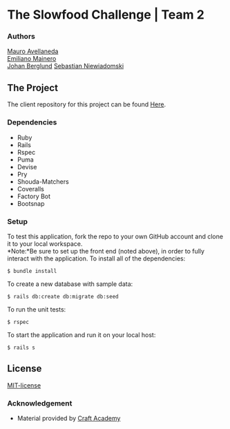 # The Slowfood Challenge | Team 2


### Authors

[Mauro Avellaneda](https://github.com/mauroavellaneda)  
[Emiliano Mainero](https://github.com/emiliano-ma)  
[Johan Berglund](https://github.com/johanperjulius1)
[Sebastian Niewiadomski](https://github.com/SebastianN97) 



## The Project   

The client repository for this project can be found [Here](https://github.com/CraftAcademy/slowfood-client-aug-2020-team-2).


### Dependencies  

* Ruby
* Rails
* Rspec
* Puma
* Devise
* Pry
* Shouda-Matchers
* Coveralls
* Factory Bot
* Bootsnap

### Setup   
To test this application, fork the repo to your own GitHub account and clone it to your local workspace. </br>
*Note:*Be sure to set up the front end (noted above), in order to fully interact with the application. 
To install all of the dependencies:  
```
$ bundle install 
```
To create a new database with sample data:  
```
$ rails db:create db:migrate db:seed 
```
To run the unit tests:  

```
$ rspec
``` 
  
To start the application and run it on your local host:
```
$ rails s
```


## License  

[MIT-license](https://en.wikipedia.org/wiki/MIT_License)


### Acknowledgement  

- Material provided by [Craft Academy](https://craftacademy.se)
